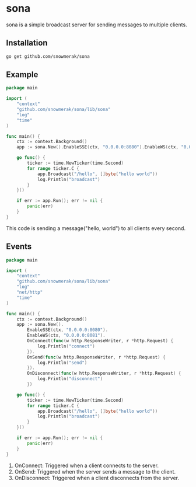 # sona

sona is a simple broadcast server for sending messages to multiple clients.

## Installation

```bash
go get github.com/snowmerak/sona
```

## Example

```go
package main

import (
	"context"
	"github.com/snowmerak/sona/lib/sona"
	"log"
	"time"
)

func main() {
	ctx := context.Background()
	app := sona.New().EnableSSE(ctx, "0.0.0.0:8080").EnableWS(ctx, "0.0.0.0:8081")

	go func() {
		ticker := time.NewTicker(time.Second)
		for range ticker.C {
			app.Broadcast("/hello", []byte("hello world"))
			log.Println("broadcast")
		}
	}()

	if err := app.Run(); err != nil {
		panic(err)
	}
}
```

This code is sending a message("hello, world") to all clients every second.

## Events

```go
package main

import (
	"context"
	"github.com/snowmerak/sona/lib/sona"
	"log"
	"net/http"
	"time"
)

func main() {
	ctx := context.Background()
	app := sona.New().
		EnableSSE(ctx, "0.0.0.0:8080").
		EnableWS(ctx, "0.0.0.0:8081").
		OnConnect(func(w http.ResponseWriter, r *http.Request) {
			log.Println("connect")
		}).
		OnSend(func(w http.ResponseWriter, r *http.Request) {
			log.Println("send")
		}).
		OnDisconnect(func(w http.ResponseWriter, r *http.Request) {
			log.Println("disconnect")
		})

	go func() {
		ticker := time.NewTicker(time.Second)
		for range ticker.C {
			app.Broadcast("/hello", []byte("hello world"))
			log.Println("broadcast")
		}
	}()

	if err := app.Run(); err != nil {
		panic(err)
	}
}
```

1. OnConnect: Triggered when a client connects to the server.
2. OnSend: Triggered when the server sends a message to the client.
3. OnDisconnect: Triggered when a client disconnects from the server.
